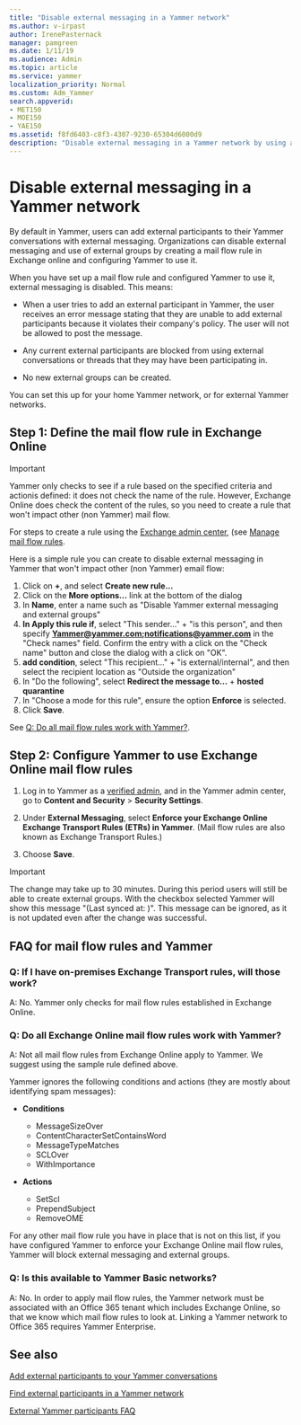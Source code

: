 ```yaml
---
title: "Disable external messaging in a Yammer network"
ms.author: v-irpast
author: IrenePasternack
manager: pamgreen
ms.date: 1/11/19
ms.audience: Admin
ms.topic: article
ms.service: yammer
localization_priority: Normal
ms.custom: Adm_Yammer
search.appverid:
- MET150
- MOE150
- YAE150
ms.assetid: f8fd6403-c8f3-4307-9230-65304d6000d9
description: "Disable external messaging in a Yammer network by using an Exchange Online mail flow rule."
---
```


# Disable external messaging in a Yammer network

By default in Yammer, users can add external participants to their Yammer conversations with external messaging. Organizations can disable external messaging and use of external groups by creating a mail flow rule in Exchange online and configuring Yammer to use it.  

When you have set up a mail flow rule and configured Yammer to use it, external messaging is disabled. This means:

- When a user tries to add an external participant in Yammer, the user receives an error message stating that they are unable to add external participants because it violates their company's policy. 
The user will not be allowed to post the message. 

- Any current external participants are blocked from using external conversations or threads that they may have been participating in.

- No new external groups can be created.

You can set this up for your home Yammer network, or for external Yammer networks.
  
 
## Step 1: Define the mail flow rule in Exchange Online

> [!IMPORTANT] 
> Yammer only checks to see if a rule based on the specified criteria and actionis defined: it does not check the name of the rule. However, Exchange Online does check the content of the rules, so you need to create a rule that won't impact other (non Yammer) mail flow.  

For steps to create a rule using the [Exchange admin center](https://docs.microsoft.com/en-us/exchange/exchange-admin-center), (see [Manage mail flow rules](https://docs.microsoft.com/en-us/exchange/security-and-compliance/mail-flow-rules/manage-mail-flow-rules).  

Here is a simple rule you can create to disable external messaging in Yammer that won't  impact other (non Yammer) email flow:
1. Click on **+**, and select **Create new rule...**
2. Click on the **More options...** link at the bottom of the dialog
3. In **Name**, enter a name such as "Disable Yammer external messaging and external groups"
4. **In Apply this rule if**, select "This sender..." + "is this person", and then specify **Yammer@yammer.com;notifications@yammer.com** in the "Check names" field. Confirm the entry with a click on the "Check name" button and close the dialog with a click on "OK".
5. **add condition**, select "This recipient..." + "is external/internal", and then select the recipient location as "Outside the organization"
6.  In "Do the following", select **Redirect the message to...** + **hosted quarantine**
7. In "Choose a mode for this rule", ensure the option **Enforce** is selected.
8. Click **Save**.


See [Q: Do all mail flow rules work with Yammer?](control-external-messaging-with-exchange.md#ETRswork).
  
## Step 2: Configure Yammer to use Exchange Online mail flow rules

1. Log in to Yammer as a [verified admin](../manage-yammer-users/manage-yammer-admins.md), and in the Yammer admin center, go to **Content and Security** \> **Security Settings**.
    
2. Under **External Messaging**, select **Enforce your Exchange Online Exchange Transport Rules (ETRs) in Yammer**. (Mail flow rules are also known as Exchange Transport Rules.)
    
3. Choose **Save**.

> [!IMPORTANT] 
> The change may take up to 30 minutes. During this period users will still be able to create external groups. With the checkbox selected Yammer will show this message "(Last synced at: )". This message can be ignored, as it is not updated even after the change was successful.

## FAQ for mail flow rules and Yammer

### Q: If I have on-premises Exchange Transport rules, will those work?

A: No. Yammer only checks for mail flow rules established in Exchange Online. 
 
<a name="ETRswork"> </a> 
### Q: Do all Exchange Online mail flow rules work with Yammer?

A: Not all mail flow rules from Exchange Online apply to Yammer. We suggest using the sample rule defined above. 

Yammer ignores the following conditions and actions (they are mostly about identifying spam messages):
  
- **Conditions**
    
  - MessageSizeOver
  - ContentCharacterSetContainsWord
  - MessageTypeMatches
  - SCLOver
  - WithImportance
    
- **Actions**
    
  - SetScl
  - PrependSubject
  - RemoveOME
    
For any other mail flow rule you have in place that is not on this list, if you have configured Yammer to enforce your Exchange Online mail flow rules, Yammer will block external messaging and external groups. 
  
### Q: Is this available to Yammer Basic networks?

A: No. In order to apply mail flow rules, the Yammer network must be associated with an Office 365 tenant which includes Exchange Online, so that we know which mail flow rules to look at. Linking a Yammer network to Office 365 requires Yammer Enterprise.
  
## See also

[Add external participants to your Yammer conversations](add-external-participants.md)
  
[Find external participants in a Yammer network](find-external-participants.md)
  
[External Yammer participants FAQ](external-messaging-faq.md)
